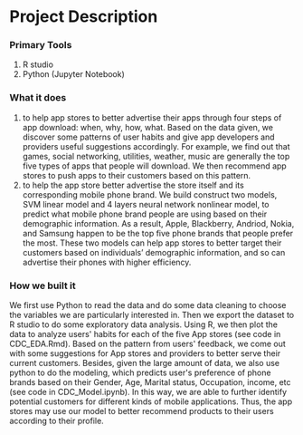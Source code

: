 # Project Description

### Primary Tools
1. R studio
2. Python (Jupyter Notebook)

### What it does 
1) to help app stores to better advertise their apps through four steps of app download: when, why, how, what. Based on the data given, we discover some patterns of user habits and give app developers and providers useful suggestions accordingly. For example, we find out that games, social networking, utilities, weather, music are generally the top five types of apps that people will download. We then recommend app stores to push apps to their customers based on this pattern. 
2) to help the app store better advertise the store itself and its corresponding mobile phone brand. We build construct two models, SVM linear model and 4 layers neural network nonlinear model, to predict what mobile phone brand people are using based on their demographic information.  As a result, Apple, Blackberry, Andriod, Nokia, and Samsung happen to be the top five phone brands that people prefer the most. These two models can help app stores to better target their customers based on individuals’ demographic information, and so can advertise their phones with higher efficiency. 

### How we built it
We first use Python to read the data and do some data cleaning to choose the variables we are particularly interested in. Then we export the dataset to R studio to do some exploratory data analysis. Using R, we then plot the data to analyze users' habits for each of the five App stores (see code in CDC_EDA.Rmd). Based on the pattern from users' feedback, we come out with some suggestions for App stores and providers to better serve their current customers. Besides, given the large amount of data, we also use python to do the modeling, which predicts user's preference of phone brands based on their Gender, Age, Marital status, Occupation, income, etc (see code in CDC_Model.ipynb). In this way, we are able to further identify potential customers for different kinds of mobile applications. Thus, the app stores may use our model to better recommend products to their users according to their profile.
